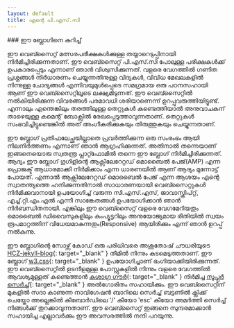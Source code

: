```yaml
---
layout: default
title: എന്റെ പി.എസ്.സി
---
```


<article id="artLink">
### ഈ ബ്ലോഗിനെ കുറിച്ച്

ഈ വെബ്സൈറ്റ് മത്സരപരീക്ഷകൾക്കുള്ള തയ്യാറെടുപ്പിനായി നിർമിച്ചിരിക്കുന്നതാണ്. ഈ വെബ്സൈറ്റ് പി.എസ്.സി പോലുള്ള പരീക്ഷകൾക്ക് ഉപകാരപ്പെടും എന്നാണ് ഞാൻ വിശ്വസിക്കുന്നത്. വളരെ വേഗത്തിൽ ഗണിത പ്രശ്നങ്ങൾ നിർധാരണം ചെയ്യുന്നതിനുള്ള വിദ്യകൾ, വിവിധ മേഖലകളിൽ നിന്നുള്ള ചോദ്യങ്ങൾ എന്നിവയുമുൾപ്പെടെ സമഗ്രമായ ഒരു പഠനസഹായി ആണ് ഈ വെബ്സൈറ്റിലൂടെ ലക്ഷ്യമിടുന്നത്. ഈ വെബ്സൈറ്റിൽ നൽകിയിരിക്കുന്ന വിവരങ്ങൾ പരമാവധി ശരിയാണെന്ന് ഉറപ്പുവരുത്തിയിട്ടുണ്ട്. എന്നാലും എന്തെങ്കിലും തരത്തിലുള്ള തെറ്റുകൾ കണ്ടെത്തിയാൽ അനുവാചകന് താഴെയുള്ള കമെന്റ് ബോക്സിൽ രേഖപ്പെടുത്താവുന്നതാണ്. തെറ്റുകൾ സംഭവിച്ചിട്ടുണ്ടെങ്കിൽ അത് അംഗീകരിക്കുകയും തിരുത്തുകയും ചെയ്യുന്നതാണ്.

ഈ ബ്ലോഗ് പ്രതിഫലേച്ഛയില്ലാതെ പ്രവർത്തിക്കുന്ന ഒരു സംരംഭം ആയി നിലനിർത്തണം എന്നാണ് ഞാൻ ആഗ്രഹിക്കുന്നത്. അതിനാൽ തന്നെയാണ് ഇങ്ങനെയൊരു സ്വതന്ത്ര പ്ലാറ്റ്ഫോമിൽ തന്നെ ഈ ബ്ലോഗ് നിർമിച്ചിരിക്കുന്നത്. ആദ്യം ഈ ബ്ലോഗ് ഗൂഗിളിന്റെ ആക്സിലേറേറ്റഡ് മൊബൈൽ പേജ്(AMP) എന്ന പ്രൊജക്ട് ആധാരമാക്കി നിർമിക്കാം എന്ന ധാരണയിൽ ആണ് ആദ്യം മുന്നോട്ട് പോയത്. എന്നാൽ ആക്സിലേറേറ്റഡ് മൊബൈൽ പേജ് എന്ന ആശയം എന്റെ സ്വാതന്ത്യത്തെ ഹനിക്കുന്നതിനാൽ സാധാരണയായി വെബ്സൈറ്റുകൾ നിർമിക്കുവാനായി ഉപയോഗിച്ച് വരുന്ന സി.എസ്.എസ്, ജാവാസ്ക്രിപ്റ്റ്, എച്ച്.റ്റി.എം.എൽ എന്നീ സാങ്കേതങ്ങൾ ഉപയോഗിക്കാൻ ഞാൻ നിർബന്ധിതനായി. എങ്കിലും ഈ വെബ്സൈറ്റ് വളരെ വേഗമേറിയതും മൊബൈൽ ഡിവൈസുകളിലും കംപ്യൂട്ടറിലും അനുയോജ്യമായ രീതിയിൽ സ്വയം രൂപമാറ്റത്തിന് വിധേയമാകുന്നതും(Responsive) ആയിരിക്കും എന്ന് ഞാൻ ഉറപ്പ് നൽകുന്നു.

ഈ ബ്ലോഗിന്റെ സോഴ്സ് കോഡ് ഒരു പരിധിവരെ അശുതോഷ് ചൗധരിയുടെ [HCZ-jekyll-blog](https://github.com/codeasashu/hcz-jekyll-blog){: target="_blank" } തീമിൽ നിന്നും കടമെടുത്തതാണ്. ഈ ബ്ലോഗ് [w3.css](https://www.w3schools.com/w3css/){: target="_blank" } ഉപയോഗിച്ചാണ് ഭംഗിയാക്കിയിരിക്കുന്നത്. ഈ വെബ്സൈറ്റിൽ ഉടനീളമുള്ള പോസ്റ്റുകളിൽ നിന്നും വളരെ വേഗത്തിൽ ആവശ്യമുള്ളത് കണ്ടെത്താൻ [കുശാഗ്ര ഗൗർ](https://kushagragour.in){: target="_blank" } നിർമിച്ച [സൂപ്പർ സെർച്ച്](https://github.com/chinchang/super-search){: target="_blank" } അൽഗോരിതം സഹായിക്കും. ഈ വെബ്സൈറ്റിന് മുകളിൽ സദാ കാണുന്ന നാവിഗേഷൻ ബാറിലെ സെർച്ച് ബട്ടണിൽ ക്ലിക്ക് ചെയ്തോ അല്ലെങ്കിൽ കീബോർഡിലെ '/' കീയോ 'esc' കീയോ അമർത്തി സെർച്ച് നിങ്ങൾക്ക് തുറക്കാവുന്നതാണ്. ഈ വെബ്സൈറ്റ് ഇങ്ങനെ സുന്ദരമാക്കാൻ സഹായിച്ച എല്ലാവർക്കും ഈ അവസരത്തിൽ നന്ദി പറയുന്നു.
</article>
